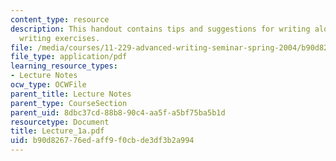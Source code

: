 ```yaml
---
content_type: resource
description: This handout contains tips and suggestions for writing along with brief
  writing exercises.
file: /media/courses/11-229-advanced-writing-seminar-spring-2004/b90d826776edaff9f0cbde3df3b2a994_Lecture_1a.pdf
file_type: application/pdf
learning_resource_types:
- Lecture Notes
ocw_type: OCWFile
parent_title: Lecture Notes
parent_type: CourseSection
parent_uid: 8dbc37cd-88b8-90c4-aa5f-a5bf75ba5b1d
resourcetype: Document
title: Lecture_1a.pdf
uid: b90d8267-76ed-aff9-f0cb-de3df3b2a994
---
```

